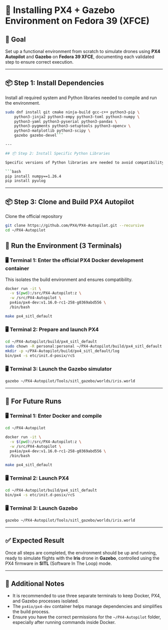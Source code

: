# 🚁 Installing PX4 + Gazebo Environment on Fedora 39 (XFCE)

## 🎯 Goal

Set up a functional environment from scratch to simulate drones using **PX4 Autopilot** and 
**Gazebo** on **Fedora 39 XFCE**, documenting each validated step to ensure correct execution.

---

## 📦 Step 1: Install Dependencies

Install all required system and Python libraries needed to compile and run the environment.

```bash
sudo dnf install git cmake ninja-build gcc-c++ python3-pip \
    python3-jinja2 python3-empy python3-toml python3-numpy \
    python3-yaml python3-pyserial python3-pandas \
    python3-pygments python3-setuptools python3-opencv \
    python3-matplotlib python3-scipy \
    gazebo gazebo-devel```

---

## 📦 Step 2: Install Specific Python Libraries

Specific versions of Python libraries are needed to avoid compatibility issues.

```bash
pip install numpy==1.26.4
pip install pyulog
```

---

## 📦 Step 3: Clone and Build PX4 Autopilot

Clone the official repository

```bash
git clone https://github.com/PX4/PX4-Autopilot.git --recursive
cd ~/PX4-Autopilot
```


## 🚀 Run the Environment (3 Terminals)


### 🖥 Terminal 1: Enter the official PX4 Docker development container

This isolates the build environment and ensures compatibility.

```bash
docker run -it \
  -v $(pwd):/src/PX4-Autopilot:z \
  -w /src/PX4-Autopilot \
  px4io/px4-dev:v1.16.0-rc1-258-g0369abd556 \
  /bin/bash

make px4_sitl_default
```

### 🖥 Terminal 2: Prepare and launch PX4

```bash
cd ~/PX4-Autopilot/build/px4_sitl_default
sudo chown -R personal:personal ~/PX4-Autopilot/build/px4_sitl_default
mkdir -p ~/PX4-Autopilot/build/px4_sitl_default/log
bin/px4 -s etc/init.d-posix/rcS
```

### 🖥 Terminal 3: Launch the Gazebo simulator

```bash
gazebo ~/PX4-Autopilot/Tools/sitl_gazebo/worlds/iris.world
```

---

## 🔄 For Future Runs

### 🖥 Terminal 1: Enter Docker and compile

```bash
cd ~/PX4-Autopilot

docker run -it \
  -v $(pwd):/src/PX4-Autopilot:z \
  -w /src/PX4-Autopilot \
  px4io/px4-dev:v1.16.0-rc1-258-g0369abd556 \
  /bin/bash

make px4_sitl_default
```

### 🖥 Terminal 2: Launch PX4

```bash
cd ~/PX4-Autopilot/build/px4_sitl_default
bin/px4 -s etc/init.d-posix/rcS
```

### 🖥 Terminal 3: Launch Gazebo

```bash
gazebo ~/PX4-Autopilot/Tools/sitl_gazebo/worlds/iris.world
```

---

## ✅ Expected Result

Once all steps are completed, the environment should be up and running, ready to simulate flights with 
the **Iris** drone in **Gazebo**, controlled using the PX4 firmware in **SITL** (Software In The Loop) mode.

---

## 📝 Additional Notes

- It is recommended to use three separate terminals to keep Docker, PX4, and Gazebo processes isolated.
- The `px4io/px4-dev` container helps manage dependencies and simplifies the build process.
- Ensure you have the correct permissions for the `~/PX4-Autopilot` folder, especially after running commands inside Docker.
